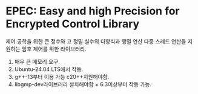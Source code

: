 # EPEC: Easy and high Precision for Encrypted Control Library
제어 공학을 위한 큰 정수와 고 정밀 실수의 다항식과 행렬 연산 다중 스레드 연산을 지원하는 암호 제어를 위한 라이브러리.

1. 매우 큰 메모리 요구.
2. Ubuntu-24.04 LTS에서 작동.
3. g++-13부터 이용 가능 c20++지원해야함.
4. libgmp-dev라이브러리 설치해야함 + 6.3이상부터 작동 가능.
